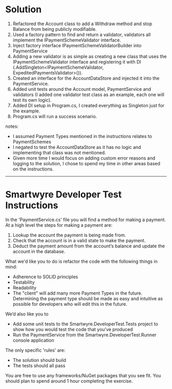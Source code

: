 # Solution

1) Refactored the Account class to add a Withdraw method and stop Balance from being publicly modifiable.
2) Used a factory pattern to find and return a validator, validators all implement the IPaymentSchemeValidator interface.
3) Inject factory interface IPaymentSchemeValidatorBuilder into PaymentService
4) Adding a new validator is as simple as creating a new class that uses the IPaymentSchemeValidator interface and registering it with DI (.AddSingleton<IPaymentSchemeValidator, ExpeditedPaymentsValidator>()).
5) Created an interface for the AccountDataStore and injected it into the PaymentService.
6) Added unit tests around the Account model, PaymentService and validators (I added one validator test class as an example, each one will test its own logic).
7) Added DI setup in Program.cs, I created everything as Singleton just for the example. 
8) Program.cs will run a success scenario.

notes:
* I assumed Payment Types mentioned in the instructions relates to PaymentSchemes
* I negated to test the AccountDataStore as it has no logic and implementing that class was not mentioned.
* Given more time I would focus on adding custom error reasons and logging to the solution, I chose to spend my time in other areas based on the instructions.


--------------------------------------------------------------------------------------------------------------------------------------------------------------------------------------------------------

# Smartwyre Developer Test Instructions

In the 'PaymentService.cs' file you will find a method for making a payment. At a high level the steps for making a payment are:

 1. Lookup the account the payment is being made from.
 2. Check that the account is in a valid state to make the payment.
 3. Deduct the payment amount from the account’s balance and update the account in the database.

What we'd like you to do is refactor the code with the following things in mind:

 - Adherence to SOLID principles
 - Testability
 - Readability
 - The "client" will add many more Payment Types in the future. Determining the payment type should be made as easy and intuitive as possible for developers who will edit this in the future.

We’d also like you to 
 - Add some unit tests to the Smartwyre.DeveloperTest.Tests project to show how you would test the code that you’ve produced 
 - Run the PaymentService from the Smartwyre.DeveloperTest.Runner console application

The only specific 'rules' are:

- The solution should build
- The tests should all pass

You are free to use any frameworks/NuGet packages that you see fit. You should plan to spend around 1 hour completing the exercise. 
